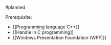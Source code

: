 #planned 

Prerequisite:
- [[Programming language C++]]
- [[Handle in C programming]]
- [[Windows Presentation Foundation (WPF)]]

